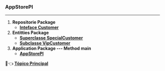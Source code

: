 ### AppStorePI

***

1. **Repositorie Package**
   - [**Inteface Customer**](https://github.com/pliniopereira10/resolucao-desafios-java/blob/main/linguagem-orientada-objeto/clientesDaLoja/repositories/Customer.java)
2. **Entitties Package**
   - [**Superclasse SpecialCustomer**](https://github.com/pliniopereira10/resolucao-desafios-java/blob/main/linguagem-orientada-objeto/clientesDaLoja/models/SpecialCustomer.java)
   - [**Subclasse VipCustomer**](https://github.com/pliniopereira10/resolucao-desafios-java/blob/main/linguagem-orientada-objeto/clientesDaLoja/models/VipCustomer.java)
3. **Application Package --- Method main**
   - [**AppStorePI**](https://github.com/pliniopereira10/resolucao-desafios-java/blob/main/linguagem-orientada-objeto/clientesDaLoja/application/AppStorePI.java)

:dart::point_left:  [**Tópico Principal**](https://github.com/pliniopereira10/resolucao-desafios-java)